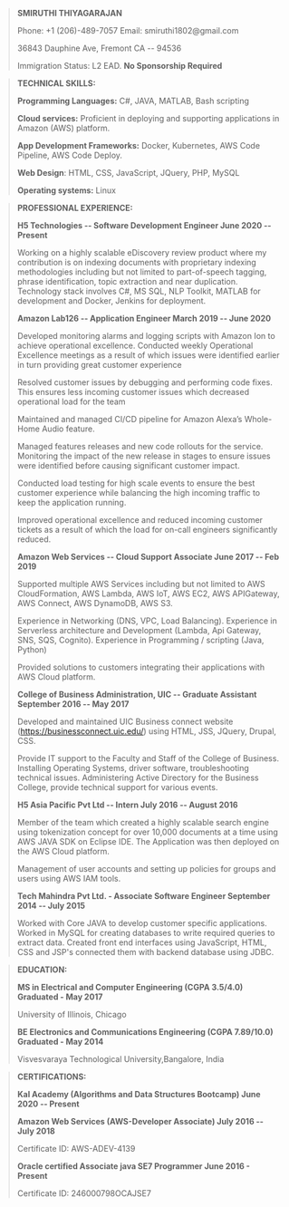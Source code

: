 > **SMIRUTHI THIYAGARAJAN**
>
> Phone: +1 (206)-489-7057 Email: smiruthi1802\@gmail.com
>
> 36843 Dauphine Ave, Fremont CA -- 94536
>
> Immigration Status: L2 EAD. **No Sponsorship Required**

> **TECHNICAL SKILLS:**
>
>**Programming Languages:** C\#, JAVA, MATLAB, Bash scripting
>
> **Cloud services:** Proficient in deploying and supporting
> applications in Amazon (AWS) platform.
>
> **App Development Frameworks:** Docker, Kubernetes, AWS Code Pipeline,
> AWS Code Deploy.
>
> **Web Design**: HTML, CSS, JavaScript, JQuery, PHP, MySQL
>
> **Operating systems:** Linux

> **PROFESSIONAL EXPERIENCE:**
>
> **H5 Technologies -- Software Development Engineer June 2020 --
> Present**
>
> Working on a highly scalable eDiscovery review product where my contribution is on indexing documents with proprietary indexing methodologies including but not limited to part-of-speech tagging, phrase identification, topic extraction and near duplication. Technology stack involves C#, MS SQL, NLP Toolkit, MATLAB for development and Docker, Jenkins for deployment.
>
> **Amazon Lab126 -- Application Engineer March 2019 -- June 2020**
>
>   Developed monitoring alarms and logging scripts with Amazon Ion to achieve operational excellence. Conducted
weekly Operational Excellence meetings as a result of which issues were identified earlier in turn providing
great customer experience
>
>   Resolved customer issues by debugging and performing code fixes. This ensures less incoming customer issues
which decreased operational load for the team
>
>   Maintained and managed CI/CD pipeline for Amazon Alexa’s Whole-Home Audio feature.
>
>   Managed features releases and new code rollouts for the service. Monitoring the impact of the new release in
stages to ensure issues were identified before causing significant customer impact.
>
>   Conducted load testing for high scale events to ensure the best customer experience while balancing the high
incoming traffic to keep the application running. 
>
>   Improved operational excellence and reduced incoming customer tickets as a result of which the load for on-call
engineers significantly reduced.
>
> **Amazon Web Services -- Cloud Support Associate June 2017 -- Feb 2019**
>
>   Supported multiple AWS Services including but not limited to AWS CloudFormation, AWS Lambda, AWS IoT,
AWS EC2, AWS APIGateway, AWS Connect, AWS DynamoDB, AWS S3.
>
>   Experience in Networking (DNS, VPC, Load Balancing). Experience in Serverless architecture and Development (Lambda, Api Gateway, SNS, SQS, Cognito). Experience in Programming / scripting (Java, Python)
>
>   Provided solutions to customers integrating their applications with AWS Cloud platform. 
>
> **College of Business Administration, UIC -- Graduate Assistant
> September 2016 -- May 2017**
>
>   Developed and maintained UIC Business connect website (https://businessconnect.uic.edu/) using HTML, JSS,
JQuery, Drupal, CSS.
>
>   Provide IT support to the Faculty and Staff of the College of Business. Installing Operating Systems, driver software, troubleshooting technical issues. Administering Active Directory for the Business College, provide technical support for various events.
>
> **H5 Asia Pacific Pvt Ltd -- Intern July 2016 -- August 2016**
>
>   Member of the team which created a highly scalable search engine using tokenization concept for over 10,000 documents at a time using AWS JAVA SDK on Eclipse IDE. The Application was then deployed on the AWS Cloud platform.
>
>   Management of user accounts and setting up policies for groups and users using AWS IAM tools.
>
> **Tech Mahindra Pvt Ltd. - Associate Software Engineer September 2014
> -- July 2015**
>
> Worked with Core JAVA to develop customer specific applications. Worked in MySQL for creating databases to write required queries to extract data. Created front end interfaces using JavaScript, HTML, CSS and JSP's connected them with backend database using JDBC.

> **EDUCATION:**
>
> **MS in Electrical and Computer Engineering (CGPA 3.5/4.0) Graduated -
> May 2017** 
>
>University of Illinois, Chicago
>
> **BE Electronics and Communications Engineering (CGPA 7.89/10.0)
> Graduated - May 2014** 
>
>Visvesvaraya Technological University,Bangalore, India

> **CERTIFICATIONS:**
>
> **Kal Academy (Algorithms and Data Structures Bootcamp) June 2020 --
> Present**
>
> **Amazon Web Services (AWS-Developer Associate) July 2016 -- July
> 2018**
> 
> Certificate ID: AWS-ADEV-4139
>
> **Oracle certified Associate java SE7 Programmer June 2016 -
> Present**
> 
> Certificate ID: 246000798OCAJSE7
